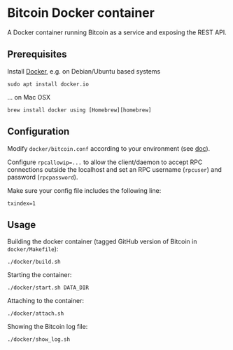 # Bitcoin Docker container

A Docker container running Bitcoin as a service and exposing the REST API.

## Prerequisites

Install [Docker][docker], e.g. on Debian/Ubuntu based systems

    sudo apt install docker.io

... on Mac OSX

	brew install docker using [Homebrew][homebrew]

## Configuration

Modify `docker/bitcoin.conf` according to your environment
(see [doc][bitcoin-conf]).

Configure `rpcallowip=...` to allow the client/daemon to accept
RPC connections outside the localhost and set an RPC username (`rpcuser`)
and password (`rpcpassword`).

Make sure your config file includes the following line:

    txindex=1

## Usage

Building the docker container (tagged GitHub version of Bitcoin in `docker/Makefile`):

    ./docker/build.sh

Starting the container:

    ./docker/start.sh DATA_DIR

Attaching to the container:

    ./docker/attach.sh

Showing the Bitcoin log file:

    ./docker/show_log.sh


[docker]: https://www.docker.com/
[bitcoin-conf]: https://en.bitcoin.it/wiki/Running_Bitcoin#Bitcoin.conf_Configuration_File
[homebrew]: https://brew.sh/
